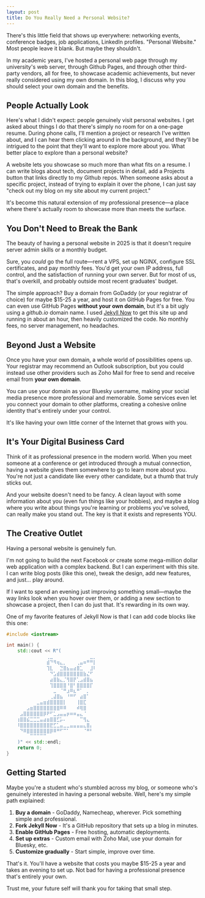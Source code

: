 ```yaml
---
layout: post
title: Do You Really Need a Personal Website?
---
```


There's this little field that shows up everywhere: networking events, conference badges, job applications, LinkedIn profiles. "Personal Website." Most people leave it blank. But maybe they shouldn't.

In my academic years, I've hosted a personal web page through my university's web server, through Github Pages, and through other third-party vendors, all for free, to showcase academic achievements, but never really considered using my own domain. In this blog, I discuss why you should select your own domain and the benefits.

## People Actually Look

Here's what I didn't expect: people genuinely visit personal websites. I get asked about things I do that there's simply no room for on a one-page resume. During phone calls, I'll mention a project or research I've written about, and I can hear them clicking around in the background, and they'll be intrigued to the point that they'll want to explore more about you. What better place to explore than a personal website?

A website lets you showcase so much more than what fits on a resume. I can write blogs about tech, document projects in detail, add a Projects button that links directly to my Github repos. When someone asks about a specific project, instead of trying to explain it over the phone, I can just say "check out my blog on my site about my current project."

It's become this natural extension of my professional presence—a place where there's actually room to showcase more than meets the surface.

## You Don't Need to Break the Bank

The beauty of having a personal website in 2025 is that it doesn't require server admin skills or a monthly budget.

Sure, you *could* go the full route—rent a VPS, set up NGINX, configure SSL certificates, and pay monthly fees. You'd get your own IP address, full control, and the satisfaction of running your own server. But for most of us, that's overkill, and probably outside most recent graduates' budget.

The simple approach? Buy a domain from GoDaddy (or your registrar of choice) for maybe $15-25 a year, and host it on GitHub Pages for free. You can even use GitHub Pages **without your own domain**, but it's a bit ugly using a *github.io* domain name. I used <a href="https://github.com/barryclark/jekyll-now/">Jekyll Now</a> to get this site up and running in about an hour, then heavily customized the code. No monthly fees, no server management, no headaches.

## Beyond Just a Website

Once you have your own domain, a whole world of possibilities opens up. Your registrar may recommend an Outlook subscription, but you could instead use other providers such as Zoho Mail for free to send and receive email from **your own domain**.

You can use your domain as your Bluesky username, making your social media presence more professional and memorable. Some services even let you connect your domain to other platforms, creating a cohesive online identity that's entirely under your control.

It's like having your own little corner of the Internet that grows with you.

## It's Your Digital Business Card

Think of it as professional presence in the modern world. When you meet someone at a conference or get introduced through a mutual connection, having a website gives them somewhere to go to learn more about you. You're not just a candidate like every other candidate, but a thumb that truly sticks out.

And your website doesn't need to be fancy. A clean layout with some information about you (even fun things like your hobbies), and maybe a blog where you write about things you're learning or problems you've solved, can really make you stand out. The key is that it exists and represents YOU.

## The Creative Outlet

Having a personal website is genuinely fun.

I'm not going to build the next Facebook or create some mega-million dollar web application with a complex backend. But I can experiment with this site. I can write blog posts (like this one), tweak the design, add new features, and just... play around.

If I want to spend an evening just improving something small—maybe the way links look when you hover over them, or adding a new section to showcase a project, then I can do just that. It's rewarding in its own way.

One of my favorite features of Jekyll Now is that I can add code blocks like this one:
```cpp
#include <iostream>

int main() {
    std::cout << R"(
⠀⠀⠀⠀⠀⠀⠀⠀⠀⠀⠀⠀⢀⣀⠀⠀⠀⠀⠀⠀⠀⠀⠀⠀⠀⣀⡀⠀⠀⠀
⠀⠀⠀⠀⠀⠀⠀⠀⠀⠀⠀⠀⣾⠙⠻⢶⣄⡀⠀⠀⠀⢀⣤⠶⠛⠛⡇⠀⠀⠀
⠀⠀⠀⠀⠀⠀⠀⠀⠀⠀⠀⠀⢹⣇⠀⠀⣙⣿⣦⣤⣴⣿⣁⠀⠀⣸⠇⠀⠀⠀
⠀⠀⠀⠀⠀⠀⠀⠀⠀⠀⠀⠀⠀⠙⣡⣾⣿⣿⣿⣿⣿⣿⣿⣷⣌⠋⠀⠀⠀⠀
⠀⠀⠀⠀⠀⠀⠀⠀⠀⠀⠀⠀⠀⣴⣿⣷⣄⡈⢻⣿⡟⢁⣠⣾⣿⣦⠀⠀⠀⠀
⠀⠀⠀⠀⠀⠀⠀⠀⠀⠀⠀⠀⠀⢹⣿⣿⣿⣿⠘⣿⠃⣿⣿⣿⣿⡏⠀⠀⠀⠀
⠀⠀⠀⠀⠀⠀⠀⠀⠀⠀⠀⠀⠀⠀⣀⠀⠈⠛⣰⠿⣆⠛⠁⠀⡀⠀⠀⠀⠀⠀
⠀⠀⠀⠀⠀⠀⠀⠀⠀⠀⠀⠀⠀⢀⣼⣿⣦⠀⠘⠛⠋⠀⣴⣿⠁⠀⠀⠀⠀⠀
⠀⠀⠀⠀⠀⠀⠀⠀⠀⣀⣤⣶⣾⣿⣿⣿⣿⡇⠀⠀⠀⢸⣿⣏⠀⠀⠀⠀⠀⠀
⠀⠀⠀⠀⠀⠀⣠⣶⣿⣿⣿⣿⣿⣿⣿⣿⠿⠿⠀⠀⠀⠾⢿⣿⠀⠀⠀⠀⠀⠀
⠀⠀⠀⠀⣠⣿⣿⣿⣿⣿⣿⡿⠟⠋⣁⣠⣤⣤⡶⠶⠶⣤⣄⠈⠀⠀⠀⠀⠀⠀
⠀⠀⠀⢰⣿⣿⣮⣉⣉⣉⣤⣴⣶⣿⣿⣋⡥⠄⠀⠀⠀⠀⠉⢻⣄⠀⠀⠀⠀⠀
⠀⠀⠀⠸⣿⣿⣿⣿⣿⣿⣿⣿⣿⣟⣋⣁⣤⣀⣀⣤⣤⣤⣤⣄⣿⡄⠀⠀⠀⠀
⠀⠀⠀⠀⠙⠿⣿⣿⣿⣿⣿⣿⣿⡿⠿⠛⠋⠉⠁⠀⠀⠀⠀⠈⠛⠃⠀⠀⠀⠀
⠀⠀⠀⠀⠀⠀⠀⠉⠉⠉⠉⠉⠀⠀⠀⠀⠀⠀⠀⠀⠀⠀⠀⠀⠀⠀⠀⠀⠀⠀
    )" << std::endl;
    return 0;
}
```

## Getting Started

Maybe you're a student who's stumbled across my blog, or someone who's genuinely interested in having a personal website. Well, here's my simple path explained:

1. **Buy a domain** - GoDaddy, Namecheap, wherever. Pick something simple and professional.
2. **Fork Jekyll Now** - It's a GitHub repository that sets up a blog in minutes.
3. **Enable GitHub Pages** - Free hosting, automatic deployments.
4. **Set up extras** - Custom email with Zoho Mail, use your domain for Bluesky, etc.
5. **Customize gradually** - Start simple, improve over time.

That's it. You'll have a website that costs you maybe $15-25 a year and takes an evening to set up. Not bad for having a professional presence that's entirely your own.

Trust me, your future self will thank you for taking that small step.